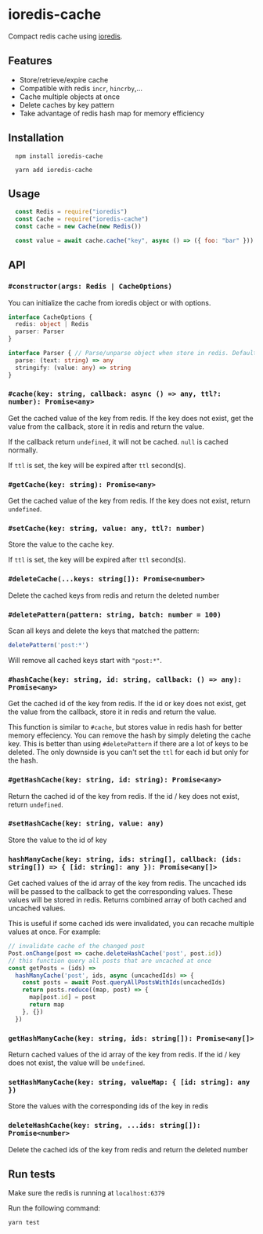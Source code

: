 # ioredis-cache

Compact redis cache using [ioredis](https://github.com/luin/ioredis).

## Features

- Store/retrieve/expire cache
- Compatible with redis `incr`, `hincrby`,...
- Cache multiple objects at once
- Delete caches by key pattern
- Take advantage of redis hash map for memory efficiency

## Installation

```
  npm install ioredis-cache
```

```
  yarn add ioredis-cache
```

## Usage

```javascript
  const Redis = require("ioredis")
  const Cache = require("ioredis-cache")
  const cache = new Cache(new Redis())

  const value = await cache.cache("key", async () => ({ foo: "bar" }))
```

## API

### `#constructor(args: Redis | CacheOptions)`

You can initialize the cache from ioredis object or with options.

```typescript
interface CacheOptions {
  redis: object | Redis
  parser: Parser
}

interface Parser { // Parse/unparse object when store in redis. Default is JSON
  parse: (text: string) => any
  stringify: (value: any) => string
}
```

### `#cache(key: string, callback: async () => any, ttl?: number): Promise<any>`

Get the cached value of the key from redis. If the key does not exist, get the value from the callback, store it in redis and return the value.

If the callback return `undefined`, it will not be cached. `null` is cached normally.

If `ttl` is set, the key will be expired after `ttl` second(s).

### `#getCache(key: string): Promise<any>`

Get the cached value of the key from redis. If the key does not exist, return `undefined`.

### `#setCache(key: string, value: any, ttl?: number)`

Store the value to the cache key.

If `ttl` is set, the key will be expired after `ttl` second(s).

### `#deleteCache(...keys: string[]): Promise<number>`

Delete the cached keys from redis and return the deleted number

### `#deletePattern(pattern: string, batch: number = 100)`

Scan all keys and delete the keys that matched the pattern:

```javascript
deletePattern('post:*')
```
Will remove all cached keys start with `"post:*"`.

### `#hashCache(key: string, id: string, callback: () => any): Promise<any>`

Get the cached id of the key from redis. If the id or key does not exist, get the value from the callback, store it in redis and return the value.

This function is similar to `#cache`, but stores value in redis hash for better memory effeciency. You can remove the hash by simply deleting the cache key. This is better than using `#deletePattern` if there are a lot of keys to be deleted. The only downside is you can't set the `ttl` for each id but only for the hash.

### `#getHashCache(key: string, id: string): Promise<any>`

Return the cached id of the key from redis. If the id / key does not exist, return `undefined`.

### `#setHashCache(key: string, value: any)`

Store the value to the id of key

### `hashManyCache(key: string, ids: string[], callback: (ids: string[]) => { [id: string]: any }): Promise<any[]>`

Get cached values of the id array of the key from redis. The uncached ids will be passed to the callback to get the corresponding values. These values will be stored in redis. Returns combined array of both cached and uncached values.

This is useful if some cached ids were invalidated, you can recache multiple values at once. For example:

```javascript
// invalidate cache of the changed post
Post.onChange(post => cache.deleteHashCache('post', post.id))
// this function query all posts that are uncached at once
const getPosts = (ids) =>
  hashManyCache('post', ids, async (uncachedIds) => {
    const posts = await Post.queryAllPostsWithIds(uncachedIds)
    return posts.reduce((map, post) => {
      map[post.id] = post
      return map
    }, {})
  })
```

### `getHashManyCache(key: string, ids: string[]): Promise<any[]>`

Return cached values of the id array of the key from redis. If the id / key does not exist, the value will be `undefined`.

### `setHashManyCache(key: string, valueMap: { [id: string]: any })`

Store the values with the corresponding ids of the key in redis

### `deleteHashCache(key: string, ...ids: string[]): Promise<number>`

Delete the cached ids of the key from redis and return the deleted number

## Run tests

Make sure the redis is running at `localhost:6379`

Run the following command:

```
yarn test
```
